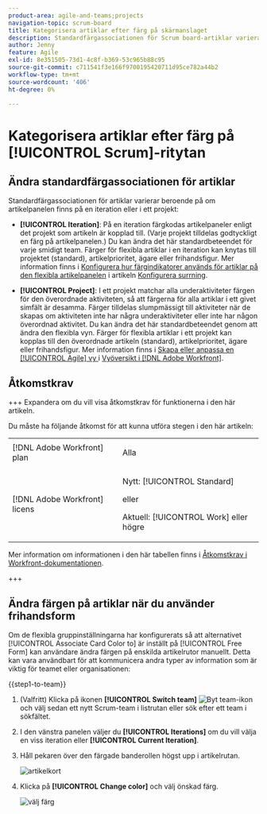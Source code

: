 ```yaml
---
product-area: agile-and-teams;projects
navigation-topic: scrum-board
title: Kategorisera artiklar efter färg på skärmanslaget
description: Standardfärgassociationen för Scrum board-artiklar varierar beroende på om artikelpanelen finns på en iteration eller i ett projekt.
author: Jenny
feature: Agile
exl-id: 8e351505-73d1-4c8f-b369-53c965b88c95
source-git-commit: c711541f3e166f9700195420711d95ce782a44b2
workflow-type: tm+mt
source-wordcount: '406'
ht-degree: 0%

---
```


# Kategorisera artiklar efter färg på [!UICONTROL Scrum]-ritytan

## Ändra standardfärgassociationen för artiklar

Standardfärgassociationen för artiklar varierar beroende på om artikelpanelen finns på en iteration eller i ett projekt:

* **[!UICONTROL Iteration]**: På en iteration färgkodas artikelpaneler enligt det projekt som artikeln är kopplad till. (Varje projekt tilldelas godtyckligt en färg på artikelpanelen.) Du kan ändra det här standardbeteendet för varje smidigt team. Färger för flexibla artiklar i en iteration kan knytas till projektet (standard), artikelprioritet, ägare eller frihandsfigur. Mer information finns i [Konfigurera hur färgindikatorer används för artiklar på den flexibla artikelpanelen](../../../agile/get-started-with-agile-in-workfront/configure-scrum.md#configur4) i artikeln [Konfigurera surrning](../../../agile/get-started-with-agile-in-workfront/configure-scrum.md).

* **[!UICONTROL Project]**: I ett projekt matchar alla underaktiviteter färgen för den överordnade aktiviteten, så att färgerna för alla artiklar i ett givet simfält är desamma. Färger tilldelas slumpmässigt till aktiviteter när de skapas om aktiviteten inte har några underaktiviteter eller inte har någon överordnad aktivitet. Du kan ändra det här standardbeteendet genom att ändra den flexibla vyn. Färger för flexibla artiklar i ett projekt kan kopplas till den överordnade artikeln (standard), artikelprioritet, ägare eller frihandsfigur. Mer information finns i [Skapa eller anpassa en [!UICONTROL Agile] vy ](../../../reports-and-dashboards/reports/reporting-elements/views-overview.md#customizing-an-agile-view) i [Vyöversikt i [!DNL Adobe Workfront]](../../../reports-and-dashboards/reports/reporting-elements/views-overview.md).

## Åtkomstkrav

+++ Expandera om du vill visa åtkomstkrav för funktionerna i den här artikeln.

Du måste ha följande åtkomst för att kunna utföra stegen i den här artikeln:

<table style="table-layout:auto"> 
 <tbody> 
  <tr> 
   <td role="rowheader">[!DNL Adobe Workfront] plan</td> 
   <td> <p>Alla</p> </td> 
  </tr> 
  <tr> 
   <td role="rowheader">[!DNL Adobe Workfront] licens</td> 
   <td> <p>Nytt: [!UICONTROL Standard]</p> 
   eller
   <p>Aktuell: [!UICONTROL Work] eller högre</p> </td> 
  </tr>
 </tbody> 
</table>

Mer information om informationen i den här tabellen finns i [Åtkomstkrav i Workfront-dokumentationen](/help/quicksilver/administration-and-setup/add-users/access-levels-and-object-permissions/access-level-requirements-in-documentation.md).

+++

## Ändra färgen på artiklar när du använder frihandsform

Om de flexibla gruppinställningarna har konfigurerats så att alternativet [!UICONTROL Associate Card Color to] är inställt på [!UICONTROL Free Form] kan användare ändra färgen på enskilda artikelrutor manuellt. Detta kan vara användbart för att kommunicera andra typer av information som är viktig för teamet eller organisationen:

{{step1-to-team}}

1. (Valfritt) Klicka på ikonen **[!UICONTROL Switch team]** ![Byt team-ikon](assets/switch-team-icon.png) och välj sedan ett nytt Scrum-team i listrutan eller sök efter ett team i sökfältet.

1. I den vänstra panelen väljer du **[!UICONTROL Iterations]** om du vill välja en viss iteration eller **[!UICONTROL Current Iteration]**.
1. Håll pekaren över den färgade banderollen högst upp i artikelrutan.

   ![artikelkort](assets/agile-story-color1-nwe-350x140.png)

1. Klicka på **[!UICONTROL Change color]** och välj önskad färg.

   ![välj färg](assets/agile-story-color2-nwe-350x138.png)
